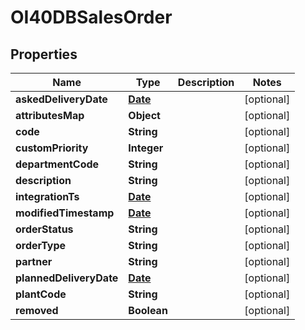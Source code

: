 
# OI40DBSalesOrder

## Properties
Name | Type | Description | Notes
------------ | ------------- | ------------- | -------------
**askedDeliveryDate** | [**Date**](Date.md) |  |  [optional]
**attributesMap** | **Object** |  |  [optional]
**code** | **String** |  |  [optional]
**customPriority** | **Integer** |  |  [optional]
**departmentCode** | **String** |  |  [optional]
**description** | **String** |  |  [optional]
**integrationTs** | [**Date**](Date.md) |  |  [optional]
**modifiedTimestamp** | [**Date**](Date.md) |  |  [optional]
**orderStatus** | **String** |  |  [optional]
**orderType** | **String** |  |  [optional]
**partner** | **String** |  |  [optional]
**plannedDeliveryDate** | [**Date**](Date.md) |  |  [optional]
**plantCode** | **String** |  |  [optional]
**removed** | **Boolean** |  |  [optional]



